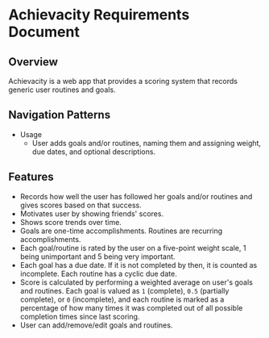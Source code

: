 # Achievacity Requirements Document
## Overview
Achievacity is a web app that provides a scoring system that records generic user routines and goals.

## Navigation Patterns
- Usage
  - User adds goals and/or routines, naming them and assigning weight, due dates, and optional descriptions.

## Features
- Records how well the user has followed her goals and/or routines and gives scores based on that success.
- Motivates user by showing friends' scores.
- Shows score trends over time.
- Goals are one-time accomplishments. Routines are recurring accomplishments.
- Each goal/routine is rated by the user on a five-point weight scale, 1 being unimportant and 5 being very important.
- Each goal has a due date. If it is not completed by then, it is counted as incomplete. Each routine has a cyclic due date.
- Score is calculated by performing a weighted average on user's goals and routines. Each goal is valued as `1` (complete), `0.5` (partially complete), or `0` (incomplete), and each routine is marked as a percentage of how many times it was completed out of all possible completion times since last scoring.
- User can add/remove/edit goals and routines.
